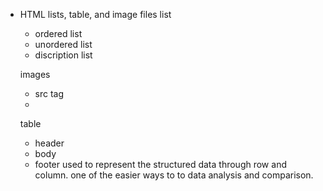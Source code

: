 - HTML lists, table, and image files
    list 
    - ordered list
    - unordered list
    - discription list

    images 
    - src tag
    -

    table 
    - header
    - body
    - footer
    used to represent the structured data through row and column.
    one of the easier ways to to data analysis and comparison.
    